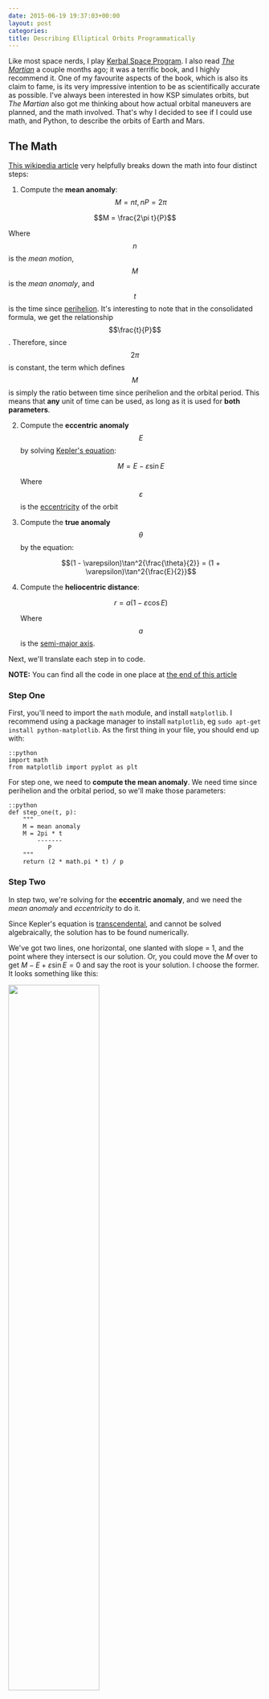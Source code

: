 ```yaml
---
date: 2015-06-19 19:37:03+00:00
layout: post
categories: 
title: Describing Elliptical Orbits Programmatically 
---
```

Like most space nerds, I play [Kerbal Space Program][1]. I also read *[The Martian][2]* a couple months ago; it was a terrific book, and I highly recommend it. One of my favourite aspects of the book, which is also its claim to fame, is its very impressive intention to be as scientifically accurate as possible. I've always been interested in how KSP simulates orbits, but *The Martian* also got me thinking about how actual orbital maneuvers are planned, and the math involved. That's why I decided to see if I could use math, and Python, to describe the orbits of Earth and Mars. 

## The Math

[This wikipedia article][3] very helpfully breaks down the math into four distinct steps:

1. Compute the **mean anomaly**: $$M = nt, nP = 2\pi$$

$$M = \frac{2\pi t}{P}$$
    
Where $$n$$ is the *mean motion*, $$M$$ is the *mean anomaly*, and $$t$$ is the time since [perihelion][4]. It's interesting to note that in the consolidated formula, we get the relationship $$\frac{t}{P}$$. Therefore, since $$2\pi$$ is constant, the term which defines $$M$$ is simply the ratio between time since perihelion and the orbital period. This means that **any** unit of time can be used, as long as it is used for **both parameters**.

2. Compute the **eccentric anomaly** $$E$$ by solving [Kepler's equation][5]:

    $$M = E - \varepsilon\sin{E} $$

    Where $$\varepsilon$$ is the [eccentricity][6] of the orbit

3. Compute the **true anomaly** $$\theta$$ by the equation:

    $$(1 - \varepsilon)\tan^2{\frac{\theta}{2}} = (1 + \varepsilon)\tan^2{\frac{E}{2}}$$

4. Compute the **heliocentric distance**:

    $$r = a(1 - \varepsilon \cos{E})$$

    Where $$a$$ is the [semi-major axis][7].

Next, we'll translate each step in to code.

**NOTE:** You can find all the code in one place at [the end of this article](#code)

### Step One
First, you'll need to import the `math` module, and install `matplotlib`. I recommend using a package manager to install `matplotlib`, eg `sudo apt-get install python-matplotlib`. As the first thing in your file, you should end up with:    
    
    ::python
    import math
    from matplotlib import pyplot as plt    


For step one, we need to **compute the mean anomaly**. We need time since perihelion and the orbital period, so we'll make those parameters:    

    ::python
    def step_one(t, p):
        """
        M = mean anomaly
        M = 2pi * t
            -------
               P
        """
        return (2 * math.pi * t) / p

### Step Two
In step two, we're solving for the **eccentric anomaly**, and we need the *mean anomaly* and *eccentricity* to do it.    

Since Kepler's equation is [transcendental][8], and cannot be solved algebraically, the solution has to be found numerically.     

We've got two lines, one horizontal, one slanted with slope = 1, and the point where they intersect is our solution. Or, you could move the $M$ over to get $M - E + \varepsilon\sin{E} = 0$ and say the root is your solution. I choose the former. It looks something like this:    
 
<img src="/static/media/uploads/kepler%27s_equation_graph.png" width=60%>

We know that $M$, a constant value, will always be greater than $E - \varepsilon\sin{E}$ when $E = 0$. In fact, the right side of the equation is basically a slanted $\sin{x}$ graph. You could also think of it as a $y = x$ graph being sinusoidally translated up and down, where the amplitude of translation is the eccentricity of the orbit.    

Knowing that the right side of the equation will always start out as being less than the left, to find the intersection point we can just increase values of $E$ (starting with $E = 0$) until the right side is equal to the left. **However**: we'll be computing thousands of positions, and we want to be able to find the solution very quickly, but also with lots of precision. That's why our algorithm should be as follows:    

**Initial Conditions:** $E = 0$    

* Is right side < left side?
    - Yes: increment $E$ by 1
    - No: Is right side > left side?
        - Yes: decrement $E$ by 0.00001
        - No: **stop**

This method is fast, but can also be arbitrarily precise by adding as many decimal points to the decrement step as need. 
     
    ::python
    def step_two(m, e):
        """
        M = mean anomaly
        E = eccentric anomaly
        e = eccentricity

        M = E - esinE
        """
        def M(E): return E - (e * math.sin(E))
        E = 0
        while m > M(E):
            E += 1
        while M(E) > m:
            E -= 0.00001
        return E

### Step Three
This is, by far, the hardest step to implement. It's easy to get tripped up because it involves a $\tan$ equation which has **two solutions** in a given cycle. This step will require a bit of high school trigonometry.    

First of all, the right side of the equation, $(1 + \varepsilon)\tan^2{\frac{E}{2}}$, is a number -- all of the variables are known -- so let's forget about it for now.    

Normally, $\tan$ has a period of $\pi$. When you square it, the period doesn't change, but when you divide the variable $\theta$ by 2, $\tan^2{\frac{\theta}{2}}$, then the period becomes $2\pi$:

<img src="/static/media/uploads/tan.png" width=60%>

Now the right side of our equation, which is a number (not a variable), will be a horizontal line which intersects with the $\tan^2{\frac{\theta}{2}}$ **twice**, like this:

<img src="/static/media/uploads/tan_and_linear.png" width = 60%>

Now the tricky part is that we need **both** of those solutions. One of the solutions is for when $0 \le t \le \frac{P}{2}$, and the other is for when $t \gt \frac{P}{2}$. In other words, without the second solution, you won't be able to calculate true anomalies for times greater than half the orbital period. My solution is this:

    ::python
        def step_three(e, E):
        """
        (1 - e)tan^2(theta/2) = (1 + e)tan^2(E/2)
        e = eccentricity
        theta = true anomaly
        E = eccentric anomaly
        """
        def l(theta): return (1-e)*(math.tan(theta/2))**2
        r = (1+e)*(math.tan(E/2))**2
        theta = 0
        while l(theta) < r:
            theta += 0.1
        while r < l(theta):
            theta -= 0.00001
        return [theta, 2*(math.pi - theta) + theta]

As you can see, this step is very similar in principle to step two, with some key differences. First, I increment by 0.1 and not 1. This is because the angles are very small to begin with, and so incrementing by 0.1 many times is much faster than decrementing by 0.00001 many times. Second, this step returns a list and not a number. The list contains both solutions. In order to get the second solution, a bit of  reasoning is need.     

First, the $\tan^2{\frac{\theta}{2}}$ graph is symmetrical in its cycle, meaning the values after $\pi$ can be described as a reflection of the previous values ($0 \lt x \lt \pi$)  over a line $x = \pi$. This means that the distance from the first solution $\theta_1$ to $\pi$, which is $\pi - \theta_1$, is equal to the distance from the second solution $\theta_2$ to $\pi$. Therefore, the distance **between** solutions is $2(\pi - \theta_1)$. The value of $\theta_2$ can then be found by the equation:    
$$\theta_2 = 2(\pi - \theta_1) + \theta_1$$

The solution to use will be determined later, since $t$ and $P$ are required.

Okay, we made it through the toughest part! It's all smooth sailing from here.

### Step Four

This is where we calculate the heliocentric distance, or the planet's distance from the sun. It is given by the equation $r = a(1 - \varepsilon\cos{E})$. We will need the semi-major axis, eccentricity, and eccentric anomaly as parameters:    

    ::python
    def step_four(a, e, E):
        """
        a = semi-major axis
        e = eccentricity
        E = eccentric anomaly

        r = a(1 - ecosE)
        """
        return a * (1 - (e * math.cos(E)))    
 

### Tying it all together

At this point, you have all the tools you need to predict the position of a planetary body as a function of time. However, I would recommend creating one last function that handles the order of calculations and determines which true anomaly solution to use. I just made a simple, barebones one:    

    ::python
    def calculate(e, t, p, a):
        M = step_one(t, p)
        E = step_two(M, e)
        if list(math.modf(float(t) / p))[0] > 0.5:
            theta = step_three(e, E)[1]
        if list(math.modf(float(t) / p))[0] < 0.5:
            theta = step_three(e, E)[0]
        r = step_four(a, e, E)
        return [theta, r] 

Lastly, I like to plot things, and I want to plot orbits. At the beginning of this article I said I wanted to predict the orbits of Earth *and* Mars, so here's some example code to accomplish this:

    ::python
    e_theta, e_r = [], [] 
    m_theta, m_r = [], []  
    for x in range(0, 365):
        e_coords = calculate(0.0167, x, 365, 1.496E8)
        e_theta.append(e_coords[0])
        e_r.append(e_coords[1])
        m_coords = calculate(0.0935, x, 687, 2.2792E8)
        m_theta.append(m_coords[0])
        m_r.append(m_coords[1]) 
    plt.polar(e_theta, e_r)
    plt.polar(m_theta, m_r, 'r')
    plt.show()

This gives me a pretty graph that looks like this:

<img src="/static/media/uploads/figure_1.png" width=60%>

## Conclusion

With this code, I see many interesting avenues of research. I can plot more planets, graph their velocity, relative distances, relative angles, etc. Eventually I plan to refine this code for actual calendar dates, and use it to determine launch dates and windows.    

### Improvements

Some possible improvements could be made on the true anomaly function. Since orbits are quite often plotted one way, and sequentially, it could be optimized for this purpose by accepting the previously calculated angle as a starting point for calculating the next, instead of starting from 0 for all angles. This would be easily done with a parameter which defaults to 0.    

The orbits could also be more precise by taking the gravitational influence of other bodies in to account. Additionally, when calculating relative distances more precision could be gained by taking into account the third dimension. This would require additional orbital elements, namely the orbital inclination.

###The whole `!#`<a name="code"></a>
Here's all the code, for those who are lazy:    

    ::python
    import math
    from matplotlib import pyplot as plt
  
    def step_one(t, p):
        """
        M = mean anomaly
        M = 2pi * t
            -------
               P
        """
        return (2 * math.pi * t) / p

    def step_two(m, e):
        """
        M = mean anomaly
        E = eccentric anomaly
        e = eccentricity

        M = E - esinE
        """
        def M(E): return E - (e * math.sin(E))
        E = 0
        while m > M(E):
            E += 1
        while M(E) > m:
            E -= 0.00001
        return E
  
    def step_three(e, E):
        """
        (1 - e)tan^2(theta/2) = (1 + e)tan^2(E/2)
        e = eccentricity
        theta = true anomaly
        E = eccentric anomaly
        """
        def l(theta): return (1-e)*(math.tan(theta/2))**2
        r = (1+e)*(math.tan(E/2))**2
        theta = 0
        while l(theta) < r:
            theta += 0.1
        while r < l(theta):
            theta -= 0.00001
        return [theta, 2*(math.pi - theta) + theta]

    def step_four(a, e, E):
        """
        a = semi-major axis
        e = eccentricity
        E = eccentric anomaly

        r = a(1 - ecosE)
        """
        return a * (1 - (e * math.cos(E)))

    def calculate(e, t, p, a):
        M = step_one(t, p)
        E = step_two(M, e)
        if list(math.modf(float(t) / p))[0] > 0.5:
            theta = step_three(e, E)[1]
        if list(math.modf(float(t) / p))[0] < 0.5:
            theta = step_three(e, E)[0]
        r = step_four(a, e, E)
        return [theta, r]
     
    e_theta, e_r = [], []
    m_theta, m_r = [], []
    for x in range(0, 365):
        e_coords = calculate(0.0167, x, 365, 1.496E8)
        e_theta.append(e_coords[0])
        e_r.append(e_coords[1])
        m_coords = calculate(0.0935, x, 687, 2.2792E8)
        m_theta.append(m_coords[0])
        m_r.append(m_coords[1])
    plt.polar(e_theta, e_r)
    plt.polar(m_theta, m_r, 'r')
    plt.show()

## Final Thoughts

If you made it all the way to the end, I'm very impressed. Thanks for reading!     

I try to be as accurate as possible, but if you see any mistakes or have any questions, comment below or feel free to email me at laird.avery@gmail.com.
 


  [1]: https://kerbalspaceprogram.com/en/
  [2]: https://en.wikipedia.org/wiki/The_Martian_%28Weir_novel%29
  [3]: https://en.wikipedia.org/wiki/Kepler%27s_laws_of_planetary_motion#Position_as_a_function_of_time
  [4]: https://en.wikipedia.org/wiki/Perihelion_and_aphelion
  [5]: https://en.wikipedia.org/wiki/Kepler%27s_equation
  [6]: https://en.wikipedia.org/wiki/Orbital_eccentricity
  [7]: https://en.wikipedia.org/wiki/Semi-major_axis
  [8]: https://en.wikipedia.org/wiki/Transcendental_equation
